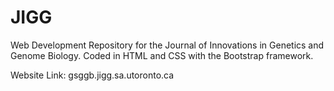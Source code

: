 # JIGG
Web Development Repository for the Journal of Innovations in Genetics and Genome Biology. Coded in HTML and CSS with the Bootstrap framework.

Website Link: gsggb.jigg.sa.utoronto.ca
